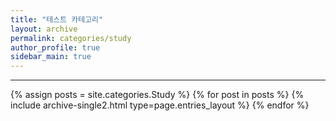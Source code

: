 ```yaml
---
title: "테스트 카테고리"
layout: archive
permalink: categories/study
author_profile: true
sidebar_main: true
---
```


<!-- 공백이 포함되어 있는 카테고리 이름의 경우 site.categories['a b c'] 이런식으로! -->

***

{% assign posts = site.categories.Study %}
{% for post in posts %} {% include archive-single2.html type=page.entries_layout %} {% endfor %}